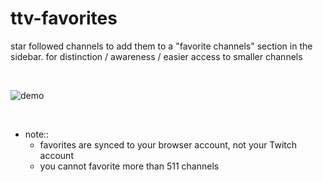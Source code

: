 # ttv-favorites
<!-- # [ttv-favorites]() -->

star followed channels to add them to a "favorite channels" section in the sidebar. for distinction / awareness / easier access to smaller channels

<br/>

![demo](./images/demo.gif)

<br/>

- note::
	- favorites are synced to your browser account, not your Twitch account
	- you cannot favorite more than 511 channels
